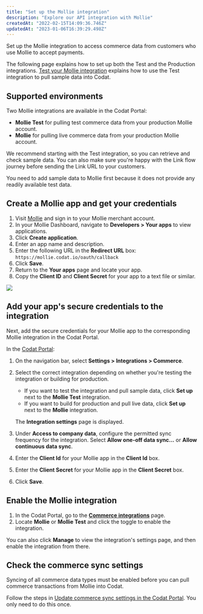 ```yaml
---
title: "Set up the Mollie integration"
description: "Explore our API integration with Mollie"
createdAt: "2022-02-15T14:09:36.746Z"
updatedAt: "2023-01-06T16:39:29.498Z"
---
```


Set up the Mollie integration to access commerce data from customers who use Mollie to accept payments.

The following page explains how to set up both the Test and the Production integrations. [Test your Mollie integration](/commerce-mollie-test) explains how to use the Test integration to pull sample data into Codat.

## Supported environments

Two Mollie integrations are available in the Codat Portal:

- **Mollie Test** for pulling test commerce data from your production Mollie account.
- **Mollie** for pulling live commerce data from your production Mollie account.

We recommend starting with the Test integration, so you can retrieve and check sample data. You can also make sure you're happy with the Link flow journey before sending the Link URL to your customers.

You need to add sample data to Mollie first because it does not provide any readily available test data.

## Create a Mollie app and get your credentials

1. Visit <a className="external" href="https://www.mollie.com/en" target="_blank">Mollie</a> and sign in to your Mollie merchant account.
2. In your Mollie Dashboard, navigate to **Developers > Your apps** to view applications.
3. Click **Create application**.
4. Enter an app name and description.
5. Enter the following URL in the **Redirect URL** box: `https://mollie.codat.io/oauth/callback`
6. Click **Save**.
7. Return to the **Your apps** page and locate your app.
8. Copy the **Client ID** and **Client Secret** for your app to a text file or similar.

<img src="/img/old/051e9fd-36001_Mollie_-_client_id.PNG" />

## Add your app's secure credentials to the integration

Next, add the secure credentials for your Mollie app to the corresponding Mollie integration in the Codat Portal.

In the <a className="external" href="https://app.codat.io" target="_blank">Codat Portal</a>:

1. On the navigation bar, select **Settings > Integrations > Commerce**.
2. Select the correct integration depending on whether you're testing the integration or building for production.

   - If you want to test the integration and pull sample data, click **Set up** next to the **Mollie Test** integration.
   - If you want to build for production and pull live data, click **Set up** next to the **Mollie** integration.

   The **Integration settings** page is displayed.

3. Under **Access to company data**, configure the permitted sync frequency for the integration. Select **Allow one-off data sync…** or **Allow continuous data sync**.
4. Enter the **Client Id** for your Mollie app in the **Client Id** box.
5. Enter the **Client Secret** for your Mollie app in the **Client Secret** box.
6. Click **Save**.

## Enable the Mollie integration

1. In the Codat Portal, go to the <a className="external" href="https://app.codat.io/settings/integrations/commerce" target="blank">**Commerce integrations**</a> page.
2. Locate **Mollie** or **Mollie Test** and click the toggle to enable the integration.

You can also click **Manage** to view the integration's settings page, and then enable the integration from there.

## Check the commerce sync settings

Syncing of all commerce data types must be enabled before you can pull commerce transactions from Mollie into Codat.

Follow the steps in [Update commerce sync settings in the Codat Portal](/commerce-sync-settings#update-commerce-sync-settings-in-the-codat-portal). You only need to do this once.

